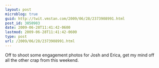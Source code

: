 ```yaml
---
layout: post
microblog: true
guid: http://twit.vmstan.com/2009/06/28/2373908991.html
post_id: 3050903
date: 2009-06-28T11:41:42-0600
lastmod: 2009-06-28T11:41:42-0600
type: post
url: /2009/06/28/2373908991.html
---
```

Off to shoot some engagement photos for Josh and Erica, get my mind off all the other crap from this weekend.
